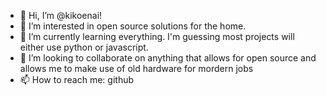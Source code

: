 - 👋 Hi, I’m @kikoenai!
- 👀 I’m interested in open source solutions for the home.
- 🌱 I’m currently learning everything. I'm guessing most projects will either use python or javascript.
- 💞️ I’m looking to collaborate on anything that allows for open source and allows me to make use of old hardware for mordern jobs
- 📫 How to reach me: github

<!---
kikoenai/kikoenai is a ✨ special ✨ repository because its `README.md` (this file) appears on your GitHub profile.
You can click the Preview link to take a look at your changes.
--->

